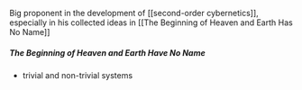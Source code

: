 Big proponent in the development of [[second-order cybernetics]], especially in his collected ideas in [[The Beginning of Heaven and Earth Has No Name]]

##### The Beginning of Heaven and Earth Have No Name
- trivial and non-trivial systems